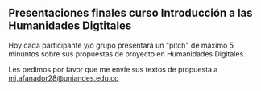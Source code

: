 ## Presentaciones finales curso Introducción a las Humanidades Digtitales

Hoy cada participante y/o grupo presentará un "pitch" de máximo 5 minuntos sobre sus propuestas de proyecto en Humanidades Digitales.

Les pedimos por favor que me envíe sus textos de propuesta a mj.afanador28@uniandes.edu.co

